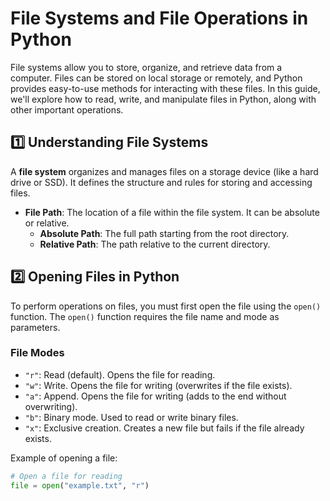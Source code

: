# File Systems and File Operations in Python

File systems allow you to store, organize, and retrieve data from a computer. Files can be stored on local storage or remotely, and Python provides easy-to-use methods for interacting with these files. In this guide, we'll explore how to read, write, and manipulate files in Python, along with other important operations.

## 1️⃣ Understanding File Systems

A **file system** organizes and manages files on a storage device (like a hard drive or SSD). It defines the structure and rules for storing and accessing files.

- **File Path**: The location of a file within the file system. It can be absolute or relative.
  - **Absolute Path**: The full path starting from the root directory.
  - **Relative Path**: The path relative to the current directory.

## 2️⃣ Opening Files in Python

To perform operations on files, you must first open the file using the `open()` function. The `open()` function requires the file name and mode as parameters.

### File Modes

- `"r"`: Read (default). Opens the file for reading.
- `"w"`: Write. Opens the file for writing (overwrites if the file exists).
- `"a"`: Append. Opens the file for writing (adds to the end without overwriting).
- `"b"`: Binary mode. Used to read or write binary files.
- `"x"`: Exclusive creation. Creates a new file but fails if the file already exists.

Example of opening a file:

```python
# Open a file for reading
file = open("example.txt", "r")
